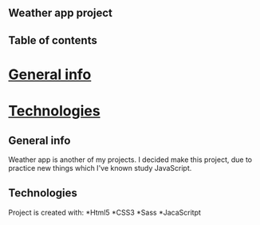 ## Weather app project

## Table of contents 
# [General info](#general-info)
# [Technologies](#technologies)

## General info
Weather app is another of my projects. I decided make this project, due to practice new things which I've known study JavaScript.

## Technologies
Project is created with:
*Html5
*CSS3
*Sass
*JacaScritpt 
